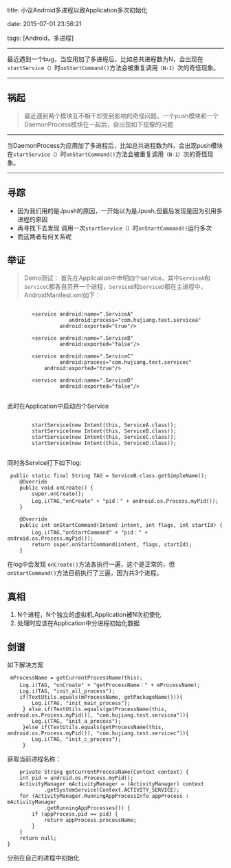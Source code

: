 
 title: 小议Android多进程以致Application多次初始化
 
 date: 2015-07-01 23:56:21
 
 tags: [Android，多进程] 

---

最近遇到一个bug，当应用加了多进程后，比如总共进程数为N，会出现在`startService（）`时`onStartCommand()`方法会被重复调用`（N-1）`次的奇怪现象。



***
## 祸起
>最近遇到两个模块互不相干却受到影响的奇怪问题，一个push模块和一个DaemonProcess模块在一起后，会出现如下现像的问题
***
当DaemonProcess为应用加了多进程后，比如总共进程数为N，会出现push模块在`startService（）`时`onStartCommand()`方法会被重复调用`（N-1）`次的奇怪现象。
***


<!--more-->



## 寻踪

*  因为我们用的是Jpush的原因，一开始以为是Jpush,但最后发现是因为引用多进程的原因
*  再寻找下去发现 调用一次`startService（）`时`onStartCommand()`运行多次
*  而这两者有何关系呢


## 举证

> Demo测试：
> 首先在Application中申明四个service，其中`ServiceA`和`ServiceC`都各自另开一个进程，`ServiceB`和`ServiceD`都在主进程中，AndroidManifest.xml如下：

```

        <service android:name=".ServiceA"
                    android:process="com.hujiang.test.servicea"
                 android:exported="true"/>
        
        <service android:name=".ServiceB"
                 android:exported="false"/>
        
        <service android:name=".ServiceC"
                 android:process="com.hujiang.test.servicec"
            android:exported="true"/>

        <service android:name=".ServiceD"
                 android:exported="false"/>
                 
```

此时在Application中启动四个Service
```

		startService(new Intent(this, ServiceA.class));
        startService(new Intent(this, ServiceB.class));
        startService(new Intent(this, ServiceC.class));
        startService(new Intent(this, ServiceD.class));
        
```
同时各Service打下如下log:

```
 public static final String TAG = ServiceB.class.getSimpleName();
    @Override
    public void onCreate() {
        super.onCreate();
        Log.i(TAG,"onCreate" + "pid：" + android.os.Process.myPid());
    }

    @Override
    public int onStartCommand(Intent intent, int flags, int startId) {
        Log.i(TAG,"onStartCommand" + "pid：" + android.os.Process.myPid());
        return super.onStartCommand(intent, flags, startId);
    }

```

在log中会发现
`onCreate()`方法各执行一遍，这个是正常的，但`onStartCommand()`方法目前执行了三遍，因为共3个进程。

  

## 真相

1. N个进程，N个独立的虚拟机,Application被N次初使化
2. 处理时应该在Application中分进程初始化数据


<!--more-->
## 剑谱


如下解决方案 

     mProcessName = getCurrentProcessName(this);
        Log.i(TAG, "onCreate" + "getProcessName：" + mProcessName);
        Log.i(TAG, "init_all_process");
        if(TextUtils.equals(mProcessName, getPackageName())){
            Log.i(TAG, "init_main_process");
         } else if(TextUtils.equals(getProcessName(this, android.os.Process.myPid()), "com.hujiang.test.servicea")){
            Log.i(TAG, "init_a_process");
         }else if(TextUtils.equals(getProcessName(this, android.os.Process.myPid()), "com.hujiang.test.servicec")){
            Log.i(TAG, "init_c_process");
         }  
         
获取当前进程名称：


		private String getCurrentProcessName(Context context) {
        int pid = android.os.Process.myPid();
        ActivityManager mActivityManager = (ActivityManager) context
                .getSystemService(Context.ACTIVITY_SERVICE);
        for (ActivityManager.RunningAppProcessInfo appProcess : mActivityManager
                .getRunningAppProcesses()) {
            if (appProcess.pid == pid) {
                return appProcess.processName;
            }
        }
        return null;
    }
    


分别在自己的进程中初始化











